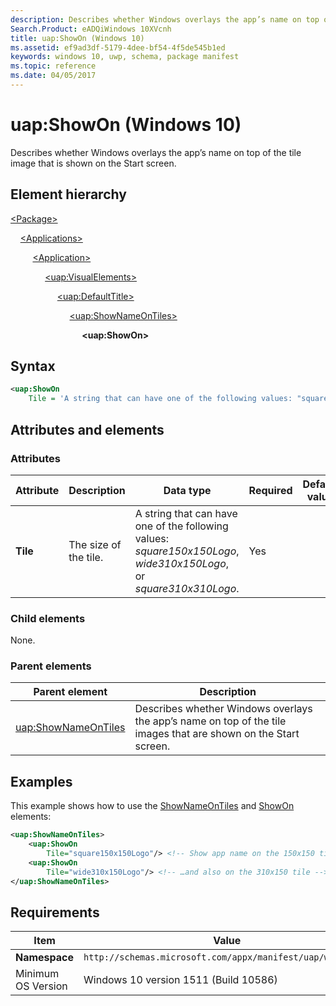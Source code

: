 ```yaml
---
description: Describes whether Windows overlays the app’s name on top of the tile image that is shown on the Start screen (in Package/Applications).
Search.Product: eADQiWindows 10XVcnh
title: uap:ShowOn (Windows 10)
ms.assetid: ef9ad3df-5179-4dee-bf54-4f5de545b1ed
keywords: windows 10, uwp, schema, package manifest
ms.topic: reference
ms.date: 04/05/2017
---
```


# uap:ShowOn (Windows 10)

Describes whether Windows overlays the app’s name on top of the tile image that is shown on the Start screen.

## Element hierarchy

[\<Package\>](element-package.md)

&nbsp;&nbsp;&nbsp;&nbsp;[\<Applications\>](element-applications.md)

&nbsp;&nbsp;&nbsp;&nbsp; &nbsp;&nbsp;&nbsp;&nbsp;[\<Application\>](element-application.md)

&nbsp;&nbsp;&nbsp;&nbsp; &nbsp;&nbsp;&nbsp;&nbsp; &nbsp;&nbsp;&nbsp;&nbsp;[\<uap:VisualElements\>](element-uap-visualelements.md)

&nbsp;&nbsp;&nbsp;&nbsp; &nbsp;&nbsp;&nbsp;&nbsp; &nbsp;&nbsp;&nbsp;&nbsp; &nbsp;&nbsp;&nbsp;&nbsp;[\<uap:DefaultTitle\>](element-uap-defaulttile.md)

&nbsp;&nbsp;&nbsp;&nbsp; &nbsp;&nbsp;&nbsp;&nbsp; &nbsp;&nbsp;&nbsp;&nbsp; &nbsp;&nbsp;&nbsp;&nbsp; &nbsp;&nbsp;&nbsp;&nbsp;[\<uap:ShowNameOnTiles\>](element-uap-shownameontiles.md)

&nbsp;&nbsp;&nbsp;&nbsp; &nbsp;&nbsp;&nbsp;&nbsp; &nbsp;&nbsp;&nbsp;&nbsp; &nbsp;&nbsp;&nbsp;&nbsp; &nbsp;&nbsp;&nbsp;&nbsp; &nbsp;&nbsp;&nbsp;&nbsp;**\<uap:ShowOn\>**

## Syntax

```xml
<uap:ShowOn
    Tile = 'A string that can have one of the following values: "square150x150Logo", "wide310x150Logo", or "square310x310Logo".' />
```

## Attributes and elements

### Attributes

| Attribute | Description | Data type | Required | Default value |
|-|-|-|-|-|
| **Tile** | The size of the tile. | A string that can have one of the following values: *square150x150Logo*, *wide310x150Logo*, or *square310x310Logo*. | Yes |  |

### Child elements

None.

### Parent elements

| Parent element | Description |
|-|-|
| [uap:ShowNameOnTiles](element-uap-shownameontiles.md) | Describes whether Windows overlays the app’s name on top of the tile images that are shown on the Start screen. |

## Examples

This example shows how to use the [ShowNameOnTiles](element-uap-shownameontiles.md) and [ShowOn](element-uap-showon.md) elements:

```xml
<uap:ShowNameOnTiles>
    <uap:ShowOn
        Tile="square150x150Logo"/> <!-- Show app name on the 150x150 tile -->
    <uap:ShowOn
        Tile="wide310x150Logo"/> <!-- …and also on the 310x150 tile -->
</uap:ShowNameOnTiles>
```

## Requirements

| Item | Value |
|--|--|
| **Namespace** | `http://schemas.microsoft.com/appx/manifest/uap/windows10` |
| Minimum OS Version | Windows 10 version 1511 (Build 10586) |
